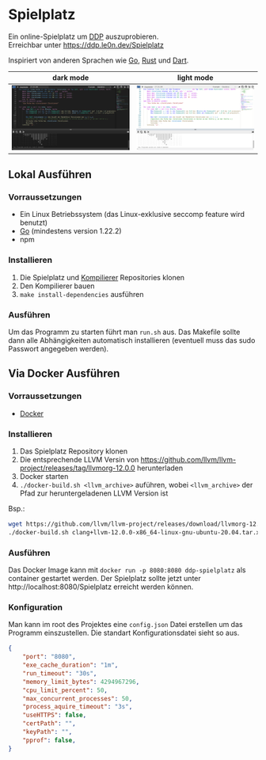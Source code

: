 # Spielplatz

Ein online-Spielplatz um [DDP](https://github.com/DDP-Projekt/Kompilierer) auszuprobieren.\
Erreichbar unter https://ddp.le0n.dev/Spielplatz

Inspiriert von anderen Sprachen wie [Go](https://go.dev/play/), [Rust](https://play.rust-lang.org/?version=stable&mode=debug&edition=2021) und [Dart](https://dartpad.dev/?).

| dark mode | light mode |
|---|---|
|![showcase-dark](static/img/showcase-dark.png)|![showcase-light](static/img/showcase-light.png)|

## Lokal Ausführen
### Vorraussetzungen
* Ein Linux Betriebssystem (das Linux-exklusive seccomp feature wird benutzt)
* [Go](https://go.dev/doc/install) (mindestens version 1.22.2)
* npm

### Installieren
1. Die Spielplatz und [Kompilierer](https://github.com/DDP-Projekt/Kompilierer) Repositories klonen
2. Den Kompilierer bauen
3. `make install-dependencies` ausführen

### Ausführen
Um das Programm zu starten führt man `run.sh` aus.
Das Makefile sollte dann alle Abhängigkeiten automatisch installieren (eventuell muss das sudo Passwort angegeben werden).

## Via Docker Ausführen
### Vorraussetzungen

* [Docker](https://docs.docker.com/get-docker/)

### Installieren

1. Das Spielplatz Repository klonen
2. Die entsprechende LLVM Versin von https://github.com/llvm/llvm-project/releases/tag/llvmorg-12.0.0 herunterladen 
3. Docker starten
4. `./docker-build.sh <llvm_archive>` auführen, wobei `<llvm_archive>` der Pfad zur heruntergeladenen LLVM Version ist

Bsp.:
```bash
wget https://github.com/llvm/llvm-project/releases/download/llvmorg-12.0.0/clang+llvm-12.0.0-x86_64-linux-gnu-ubuntu-20.04.tar.xz
./docker-build.sh clang+llvm-12.0.0-x86_64-linux-gnu-ubuntu-20.04.tar.xz
```

### Ausführen

Das Docker Image kann mit `docker run -p 8080:8080 ddp-spielplatz` als container gestartet werden.
Der Spielplatz sollte jetzt unter http://localhost:8080/Spielplatz erreicht werden können.

### Konfiguration
Man kann im root des Projektes eine `config.json` Datei erstellen um das Programm einszustellen.
Die standart Konfigurationsdatei sieht so aus.
```json
{
	"port": "8080",
	"exe_cache_duration": "1m",
	"run_timeout": "30s",
	"memory_limit_bytes": 4294967296,
	"cpu_limit_percent": 50,
	"max_concurrent_processes": 50,
	"process_aquire_timeout": "3s",
	"useHTTPS": false,
	"certPath": "",
	"keyPath": "",
	"pprof": false,
}
```
